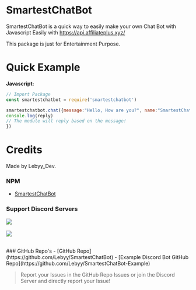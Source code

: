 # SmartestChatBot

SmartestChatBot is a quick way to easily make your own Chat Bot with Javascript Easily with https://api.affiliateplus.xyz/

This package is just for Entertainment Purpose.


# Quick Example
 
**Javascript:**
```js
// Import Package
const smartestchatbot = require('smartestchatbot')

smartestchatbot.chat({message:"Hello, How are you?", name:"SmartestChatbot", owner:"CoolOwnerName", user: "CoolUniqueUserId" }).then(reply => {
console.log(reply)
// The module will reply based on the message!
})
```

# Credits
 
Made by Lebyy_Dev.

### NPM
- [SmartestChatBot](https://www.npmjs.com/package/smartestchatbot)
### Support Discord Servers
<a href="https://discord.gg/anyF4j3MUu"><img src="https://invidget.switchblade.xyz/anyF4j3MUu"/></a>
<br><br>
<a href="https://discord.gg/SnjkPDakkM"><img src="https://invidget.switchblade.xyz/SnjkPDakkM"/></a>
<br><br>
</div>
### GitHub Repo's
- [GitHub Repo](https://github.com/Lebyy/SmartestChatBot)
- [Example Discord Bot GitHub Repo](https://github.com/Lebyy/SmartestChatBot-Example)

> Report your Issues in the GitHub Repo Issues or join the Discord Server and directly report your Issue!
